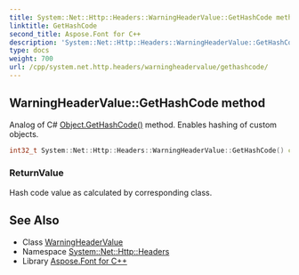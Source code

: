 ```yaml
---
title: System::Net::Http::Headers::WarningHeaderValue::GetHashCode method
linktitle: GetHashCode
second_title: Aspose.Font for C++
description: 'System::Net::Http::Headers::WarningHeaderValue::GetHashCode method. Analog of C# Object.GetHashCode() method. Enables hashing of custom objects in C++.'
type: docs
weight: 700
url: /cpp/system.net.http.headers/warningheadervalue/gethashcode/
---
```

## WarningHeaderValue::GetHashCode method


Analog of C# [Object.GetHashCode()](../../../system/object/gethashcode/) method. Enables hashing of custom objects.

```cpp
int32_t System::Net::Http::Headers::WarningHeaderValue::GetHashCode() const override
```


### ReturnValue

Hash code value as calculated by corresponding class.

## See Also

* Class [WarningHeaderValue](../)
* Namespace [System::Net::Http::Headers](../../)
* Library [Aspose.Font for C++](../../../)
